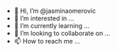 - 👋 Hi, I’m @jasminaomerovic
- 👀 I’m interested in ...
- 🌱 I’m currently learning ...
- 💞️ I’m looking to collaborate on ...
- 📫 How to reach me ...

<!---
jasminaomerovic/jasminaomerovic is a ✨ special ✨ repository because its `README.md` (this file) appears on your GitHub profile.
You can click the Preview link to take a look at your changes.
--->
